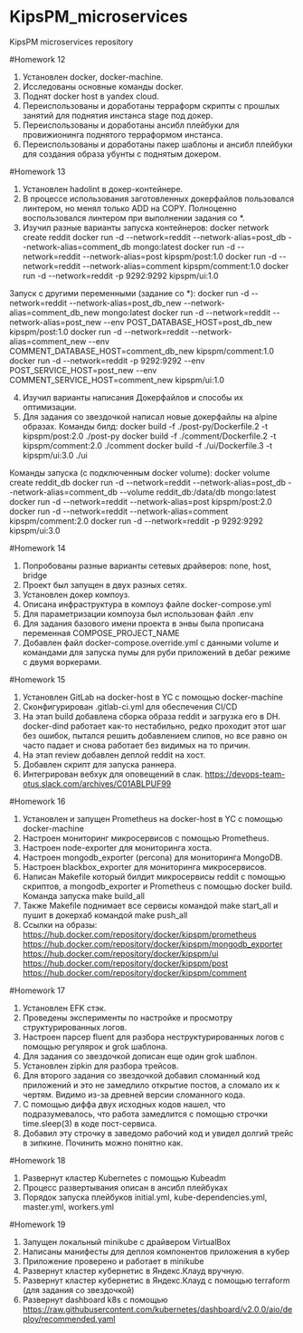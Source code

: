 # KipsPM_microservices
KipsPM microservices repository

#Homework 12
1. Установлен docker, docker-machine.
2. Исследованы основные команды docker.
3. Поднят docker host в yandex cloud.
4. Переиспользованы и доработаны терраформ скрипты с прошлых занятий для поднятия инстанса stage под докер.
5. Переиспользованы и доработаны ансибл плейбуки для провижионинга поднятого терраформом инстанса.
6. Переиспользованы и доработаны пакер шаблоны и ансибл плейбуки для создания образа убунты с поднятым докером.

#Homework 13
1. Установлен hadolint в докер-контейнере.
2. В процессе использования заготовленных докерфайлов пользовался линтером, но менял только ADD на COPY.
Полноценно воспользовался линтером при выполнении задания со *.
3. Изучил разные варианты запуска контейнеров:
docker network create reddit
docker run -d --network=reddit --network-alias=post_db --network-alias=comment_db mongo:latest
docker run -d --network=reddit --network-alias=post kipspm/post:1.0
docker run -d --network=reddit --network-alias=comment kipspm/comment:1.0
docker run -d --network=reddit -p 9292:9292 kipspm/ui:1.0

Запуск с другими переменными (задание со *):
docker run -d --network=reddit --network-alias=post_db_new --network-alias=comment_db_new mongo:latest
docker run -d --network=reddit --network-alias=post_new --env POST_DATABASE_HOST=post_db_new kipspm/post:1.0
docker run -d --network=reddit --network-alias=comment_new --env COMMENT_DATABASE_HOST=comment_db_new kipspm/comment:1.0
docker run -d --network=reddit -p 9292:9292 --env POST_SERVICE_HOST=post_new --env COMMENT_SERVICE_HOST=comment_new kipspm/ui:1.0

4. Изучил варианты написания Докерфайлов и способы их оптимизации.
5. Для задания со звездочкой написал новые докерфайлы на alpine образах. Команды билд:
docker build -f ./post-py/Dockerfile.2 -t kipspm/post:2.0 ./post-py
docker build -f ./comment/Dockerfile.2 -t kipspm/comment:2.0 ./comment
docker build -f ./ui/Dockerfile.3 -t kipspm/ui:3.0 ./ui

Команды запуска (с подключенным docker volume):
docker volume create reddit_db
docker run -d --network=reddit --network-alias=post_db --network-alias=comment_db --volume reddit_db:/data/db mongo:latest
docker run -d --network=reddit --network-alias=post kipspm/post:2.0
docker run -d --network=reddit --network-alias=comment kipspm/comment:2.0
docker run -d --network=reddit -p 9292:9292 kipspm/ui:3.0

#Homework 14
1. Попробованы разные варианты сетевых драйверов: none, host, bridge
2. Проект был запущен в двух разных сетях.
3. Установлен докер компоуз.
4. Описана инфраструктура в компоуз файле docker-compose.yml
5. Для параметризации компоуза был использован файл .env
6. Для задания базового имени проекта в энвы была прописана переменная COMPOSE_PROJECT_NAME
7. Добавлен файл docker-compose.override.yml с данными volume и командами для запуска пумы для руби приложений в дебаг режиме с двумя воркерами.

#Homework 15
1. Установлен GitLab на docker-host в YC c помощью docker-machine
2. Сконфигурирован .gitlab-ci.yml для обеспечения CI/CD
3. На этап build добавлена сборка образа reddit и загрузка его в DH. docker-dind работает как-то нестабильно, редко проходит этот шаг без ошибок, пытался решить добавлением слипов, но все равно он часто падает и снова работает без видимых на то причин.
4. На этап review добавлен деплой reddit на хост.
5. Добавлен скрипт для запуска раннера.
6. Интегрирован вебхук для оповещений в слак. https://devops-team-otus.slack.com/archives/C01ABLPUF99

#Homework 16
1. Установлен и запущен Prometheus на docker-host в YC с помощью docker-machine
2. Настроен мониторинг микросервисов с помощью Prometheus.
3. Настроен node-exporter для мониторинга хоста.
4. Настроен mongodb_exporter (percona) для мониторинга MongoDB.
5. Настроен blackbox_exporter для мониторинга микросервисов.
6. Написан Makefile который билдит микросервисы reddit c помощью скриптов, а mongodb_exporter и Prometheus c помощью docker build. Команда запуска make build_all
7. Также Makefile поднимает все сервисы командой make start_all и пушит в докерхаб командой make push_all
8. Ссылки на образы:
https://hub.docker.com/repository/docker/kipspm/prometheus
https://hub.docker.com/repository/docker/kipspm/mongodb_exporter
https://hub.docker.com/repository/docker/kipspm/ui
https://hub.docker.com/repository/docker/kipspm/post
https://hub.docker.com/repository/docker/kipspm/comment

#Homework 17
1. Установлен EFK стэк.
2. Проведены эксперименты по настройке и просмотру структурированных логов.
3. Настроен парсер fluent для разбора неструктурированных логов с помощью регулярок и grok шаблона.
4. Для задания со звездочкой дописан еще один grok шаблон.
5. Установлен zipkin для разбора трейсов.
6. Для второго задания со звездочкой добавил сломанный код приложений и это не замедлило открытие постов, а сломало их к чертям. Видимо из-за древней версии сломанного кода.
7. С помощью диффа двух исходных кодов нашел, что подразумевалось, что работа замедлится с помощью строчки time.sleep(3) в коде пост-сервиса.
8. Добавил эту строчку в заведомо рабочий код и увидел долгий трейс в зипкине. Починить можно понятно как.

#Homework 18
1. Развернут кластер Kubernetes с помощью Kubeadm
2. Процесс развертывания описан в ансибл плейбуках
3. Порядок запуска плейбуков initial.yml, kube-dependencies.yml, master.yml, workers.yml

#Homework 19
1. Запущен локальный minikube с драйвером VirtualBox
2. Написаны манифесты для деплоя компонентов приложения в кубер
3. Приложение проверено и работает в minikube
4. Развернут кластер кубернетис в Яндекс.Клауд вручную.
5. Развернут кластер кубернетис в Яндекс.Клауд с помощью terraform (для задания со звездочкой)
6. Развернут dashboard k8s с помощью https://raw.githubusercontent.com/kubernetes/dashboard/v2.0.0/aio/deploy/recommended.yaml


